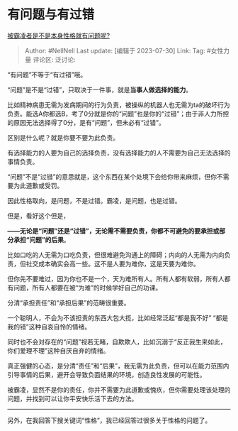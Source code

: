 # 有问题与有过错

[被霸凌者是不是本身性格就有问题呢?](https://www.zhihu.com/question/607445053/answer/3142056067)

> Author: #NellNell
> Last update: [编辑于 2023-07-30]
> Link:
> Tag: #女性力量 
> 评论区:
> 泛讨论:

“有问题”不等于“有过错”哦。

“问题”是不是“过错”，只取决于一件事，就是**当事人做选择的能力**。

比如精神病患无需为发病期间的行为负责，被操纵的机器人也无需为ta的破坏行为负责。能选A你都选B，考了0分就是你的“问题”也是你的“过错”；由于非人力所控的原因无法选择得了0分，是有“问题”，但未必有“过错”。

区别是什么呢？就是你要不要为此负责。

有选择能力的人要为自己的选择负责，没有选择能力的人不需要为自己无法选择的事情负责。

“问题”不是“过错”的意思就是，这个东西在某个处境下会给你带来麻烦，但你不需要为此道歉或受罚。

因此性格取向，是问题，不是过错。霸凌，是问题，也是过错。

但是，看好这个但是，

**——无论是“问题”还是“过错”，无论需不需要负责，你都不可避免的要承担或部分承担“问题”的后果**。

比如口吃的人无需为口吃负责，但很难避免沟通上的障碍；内向的人无需为内向负责，但社交成本确实会高一些。这不是人要为难你，这是天要为难你。

但你先不要难过，因为你也不是一个，天为难所有人。所有人都有软弱，所有人都有问题，所有人都要在被“为难”的时候学好自己的功课。

分清“承担责任”和“承担后果”的范畴很重要。

一个聪明人，不会为不该担责的东西大包大揽，比如经常泛起“都是我不好” “都是我的错”这种自哀自怜的情绪。

同时也不会对存在的“问题”视若无睹，自欺欺人，比如沉溺于“反正我生来如此，你们爱理不理”这种自厌自弃的情绪。

真正强健的心态，是分清“责任”和“后果”，我无需为此负责，但可以在能力范围内引导事情的后果，避开会导致负面结果的环境，创造良性发展的可能性。

被霸凌，显然不是你的责任，你并不需要为此道歉或愧疚，但你需要处理该处理的问题，并找到可以让你平安快乐活下去的方法。

--------------------

另外，在我回答下搜关键词“性格”，我已经回答过很多关于性格的问题了。
